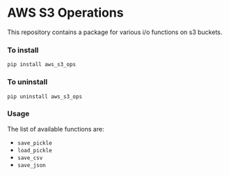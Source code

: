 # AWS S3 Operations

This repository contains a package for various i/o functions on s3 buckets.

### To install

`pip install aws_s3_ops`

### To uninstall

`pip uninstall aws_s3_ops`

### Usage

The list of available functions are:

- `save_pickle`
- `load_pickle`
- `save_csv`
- `save_json`